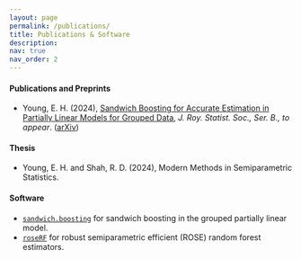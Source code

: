 ```yaml
---
layout: page
permalink: /publications/
title: Publications & Software
description: 
nav: true
nav_order: 2
---
```


#### Publications and Preprints

- Young, E. H. (2024), [Sandwich Boosting for Accurate Estimation in Partially Linear Models for Grouped Data](https://academic.oup.com/jrsssb/advance-article/doi/10.1093/jrsssb/qkae032/7667645), *J. Roy. Statist. Soc., Ser. B., to appear*. ([arXiv](https://arxiv.org/abs/2307.11401))

#### Thesis
- Young, E. H. and Shah, R. D. (2024), Modern Methods in Semiparametric Statistics.

#### Software
- [`sandwich.boosting`](https://github.com/elliot-young/sandwich.boost) for sandwich boosting in the grouped partially linear model.
- [`roseRF`](https://github.com/elliot-young/roseRF) for robust semiparametric efficient (ROSE) random forest estimators.
